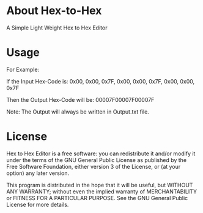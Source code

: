 # About Hex-to-Hex
A Simple Light Weight Hex to Hex Editor

# Usage
For Example:

If the Input Hex-Code is: 0x00, 0x00, 0x7F, 0x00, 0x00, 0x7F, 0x00, 0x00, 0x7F

Then the Output Hex-Code will be: 00007F00007F00007F

Note: The Output will always be written in Output.txt file.

# License
Hex to Hex Editor is a free software: you can redistribute it and/or modify it under the terms of the GNU General Public License as published by the Free Software Foundation, either version 3 of the License, or (at your option) any later version.

This program is distributed in the hope that it will be useful, but WITHOUT ANY WARRANTY; without even the implied warranty of MERCHANTABILITY or FITNESS FOR A PARTICULAR PURPOSE. See the GNU General Public License for more details.
